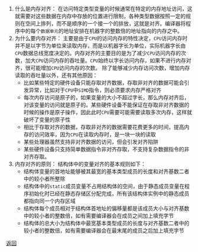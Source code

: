 1. 什么是内存对齐：
	在访问特定类型变量的时候通常在特定的内存地址访问，这就需要对这些数据在内存中存放的位置进行限制，各种类型数据按照一定的规则在空间上排列，而不是顺序的一个接一个的排放，这就是对齐。编译器将程序中的每个`数据单元`的地址安排在机器字的整数倍的地址指向的内存之中。
2. 为什么要内存对齐：
	主要是由于`CPU`的访问内存的特性决定，`CPU`访问内存时并不是以字节为单位来读取内存，而是以机器字长为单位，实际机器字长由`CPU`数据总线宽度决定的。内存对齐的主要目的是为了减少`CPU`访问内存的次数，加大`CPU`访问内存的吞吐量。`CPU`始终以字长访问内存，如果不进行内存对齐，很可能增加`CPU`访问内存的次数。
	除了能够减少内存访问次数，增加内存读取的吞吐量以外，还有其他原因：
	- 比如某些特定的硬件设备只能存取对齐数据，存取非对齐的数据可能会引发异常，比如对于`CPU`中`SIMD`指令，则必须要求内存严格对齐
	- 每次内存访问是原子的，如果变量的大小不超过字长，那么内存对齐后，对该变量的访问就是原子的。某些硬件设备不能保证在存取非对齐数据的时候的操作是原子操作，因此此时`CPU`需要可能需要读取多次内存，这样就破坏了变量的原子性
	- 相比于存取对齐的数据，存取非对齐的数据需要花费更多的时间，提高内存的访问效率，因为`CPU`在读取内存时，是一块一块的读取
	- 某些处理器虽然支持非对齐数据的访问，但会引发对齐陷阱
	- 某些硬件设备只支持简单数据指令非对齐存取，不支持复杂数据指令的非对齐存取。
3. 内存对齐的原则：
	结构体中的变量对齐的基本规则如下：
	- 结构体变量的首地址能够被其最宽的基本类型成员的长度和对齐基数二者中的较小者所整除
	- 结构体中的`static`成员变量不占用结构体的空间，由于静态成员变量在程序初始化时已经在静态存储区分配完成，所有该结构体实例中的静态成员都指向同一个内存区域
	- 结构体每个成员相对于结构体首地址的偏移量都是该成员大小与对齐基数中的较小者的整数倍，如有需要编译器会在成员之间加上填充字节
	- 结构体的总大小为结构体中最宽基本类型成员的长度与对齐基数二者中的较小者的整数倍，如有需要编译器会在最末尾的成员之后加上填充字节

[返回](readme.md)